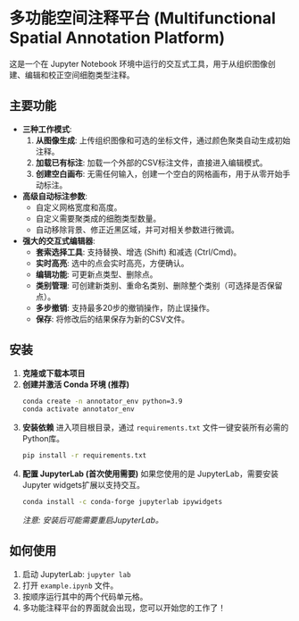 # 多功能空间注释平台 (Multifunctional Spatial Annotation Platform)

这是一个在 Jupyter Notebook 环境中运行的交互式工具，用于从组织图像创建、编辑和校正空间细胞类型注释。

## 主要功能

- **三种工作模式**:
  1.  **从图像生成**: 上传组织图像和可选的坐标文件，通过颜色聚类自动生成初始注释。
  2.  **加载已有标注**: 加载一个外部的CSV标注文件，直接进入编辑模式。
  3.  **创建空白画布**: 无需任何输入，创建一个空白的网格画布，用于从零开始手动标注。
- **高级自动标注参数**:
  - 自定义网格宽度和高度。
  - 自定义需要聚类成的细胞类型数量。
  - 自动移除背景、修正近黑区域，并可对相关参数进行微调。
- **强大的交互式编辑器**:
  - **套索选择工具**: 支持替换、增选 (Shift) 和减选 (Ctrl/Cmd)。
  - **实时高亮**: 选中的点会实时高亮，方便确认。
  - **编辑功能**: 可更新点类型、删除点。
  - **类别管理**: 可创建新类别、重命名类别、删除整个类别（可选择是否保留点）。
  - **多步撤销**: 支持最多20步的撤销操作，防止误操作。
  - **保存**: 将修改后的结果保存为新的CSV文件。

## 安装

1.  **克隆或下载本项目**
2.  **创建并激活 Conda 环境 (推荐)**
    ```bash
    conda create -n annotator_env python=3.9
    conda activate annotator_env
    ```
3.  **安装依赖**
    进入项目根目录，通过 `requirements.txt` 文件一键安装所有必需的Python库。
    ```bash
    pip install -r requirements.txt
    ```
4.  **配置 JupyterLab (首次使用需要)**
    如果您使用的是 JupyterLab，需要安装Jupyter widgets扩展以支持交互。
    ```bash
    conda install -c conda-forge jupyterlab ipywidgets
    ```
    *注意: 安装后可能需要重启JupyterLab。*

## 如何使用

1.  启动 JupyterLab: `jupyter lab`
2.  打开 `example.ipynb` 文件。
3.  按顺序运行其中的两个代码单元格。
4.  多功能注释平台的界面就会出现，您可以开始您的工作了！